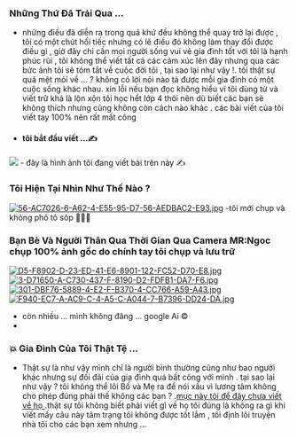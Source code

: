 ### Những Thứ Đã Trải Qua ...

- những điều đã diễn ra trong quá khứ đều không thể quay trở lại được , tôi có một chút hối tiếc nhưng có lẽ điều đó không làm thay đổi được điều gì , giờ đây chỉ cần mọi người sống vui vẻ gia đình tốt với tôi là hạnh phúc rùi , tôi không thể viết tất cả các cảm xúc lên đây nhưng qua các bức ảnh tôi sẽ tóm tắt về cuộc đời tôi , tại sao lại như vậy !. tôi thật sự quá mệt mỏi về ... ? không có lời nói nào tả được mỗi gia đình có một cuộc sống khác nhau. xin lỗi nếu bạn đọc không hiểu vì tôi dùng từ và viết trữ khá là lộn xộn tôi học hết lớp 4 thôi nên dù biết các bạn sẽ không thích  nhưng cũng không còn cách nào khác . các bài viết của tôi viết tay 100% nên rất mất công
- 
  #### tôi bắt đầu viết ...✍️
<img src="https://i.postimg.cc/vBCCKkvn/F6-DDA1-E4-8-E95-44-E2-B003-F3390-ED61418.jpg">
 - đây là hình ảnh tôi đang viết bài trên này ✍

 ### Tôi Hiện Tại Nhìn Như Thế Nào ?
  [![56-AC7026-6-A62-4-E55-95-D7-56-AEDBAC2-E93.jpg](https://i.postimg.cc/VNh1X3Fy/56-AC7026-6-A62-4-E55-95-D7-56-AEDBAC2-E93.jpg)](https://postimg.cc/DW1tTpD5)
  -tôi mới chụp và không phô tô sôp 👨🏻‍💻
  
### Bạn Bè Và Người Thân Qua Thời Gian Qua Camera MR:Ngoc chụp 100% ảnh gốc do chính tay tôi chụp và lưu trữ 
[![D5-F8902-D-23-ED-41-E6-8901-122-FC52-D70-E8.jpg](https://i.postimg.cc/GhfQwKzL/D5-F8902-D-23-ED-41-E6-8901-122-FC52-D70-E8.jpg)](https://postimg.cc/gnvR3vfQ)
[![3-D71650-A-C730-437-F-8190-D2-FDFB1-DA7-F6.jpg](https://i.postimg.cc/y8STVRrF/3-D71650-A-C730-437-F-8190-D2-FDFB1-DA7-F6.jpg)](https://postimg.cc/HrdMzrmx)
[![301-DBF76-5889-4-E2-F-B370-4-CC766-A59-A43.jpg](https://i.postimg.cc/yYxPbtmp/301-DBF76-5889-4-E2-F-B370-4-CC766-A59-A43.jpg)](https://postimg.cc/qzfytmZ2)
[![F940-EC7-A-AC9-C-4-A5-C-A044-7-B7396-DD24-DA.jpg](https://i.postimg.cc/rsFJcYvm/F940-EC7-A-AC9-C-4-A5-C-A044-7-B7396-DD24-DA.jpg)](https://postimg.cc/bDWb9LYc)
 - còn nhiều ... mình không đăng ... google Ai ©
 - 
### 💥 Gia Đình Của Tôi Thật Tệ ...
- Thật sự là như vậy mình chỉ là người bình thường cũng như bao người khác nhưng sự đối đãi của gia đình quá bất công với mình . tại sao lại như vậy ? tôi không thể lôi Bố và Mẹ ra để nói xấu vì lương tâm không cho phép đúng phải thế không các bạn ? .[mục này tôi để đây chưa viết về họ ](data) .thật sự tôi không biết phải viết gì về họ tôi đúng là không ra gì khi viết mấy câu này tâm trạng tôi không được tốt lắm , tôi định lôi truyện nhà tôi cho các bạn xem nhưng ...

 
